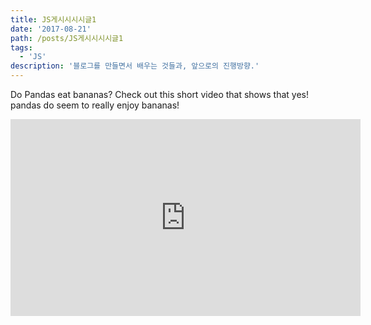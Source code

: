 ```yaml
---
title: JS게시시시시글1
date: '2017-08-21'
path: /posts/JS게시시시시글1
tags:
  - 'JS'
description: '블로그를 만들면서 배우는 것들과, 앞으로의 진행방향.'
---
```


Do Pandas eat bananas? Check out this short video that shows that yes! pandas do
seem to really enjoy bananas!

<iframe width="560" height="315" src="https://www.youtube.com/embed/4SZl1r2O_bY" frameborder="0" allowfullscreen></iframe>
